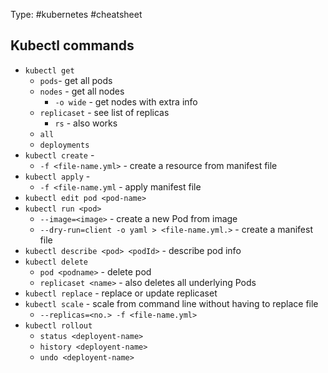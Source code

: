 Type: #kubernetes #cheatsheet 

## Kubectl commands
- `kubectl get`
	- `pods`-  get all pods
	- `nodes` - get all nodes
		- `-o wide` - get nodes with extra info
	- `replicaset` - see list of replicas
		- `rs` - also works
	- `all` 
	- `deployments`
- `kubectl create` -
	- `-f <file-name.yml>` - create a resource from manifest file
- `kubectl apply` - 
	- `-f <file-name.yml` - apply manifest file
- `kubectl edit pod <pod-name>`
- `kubectl run <pod>` 
	- `--image=<image>` - create a new Pod from image
	- `--dry-run=client -o yaml > <file-name.yml.>` - create a manifest file
- `kubectl describe <pod> <podId>` - describe pod info
- `kubectl delete` 
	- `pod <podname>` - delete pod
	- `replicaset <name>` - also deletes all underlying Pods
- `kubectl replace` - replace or update replicaset
- `kubectl scale` - scale from command line without having to replace file
	- `--replicas=<no.> -f <file-name.yml>`
- `kubectl rollout` 
	- `status <deployent-name>` 
	- `history <deployent-name>` 
	- `undo <deployent-name>`
